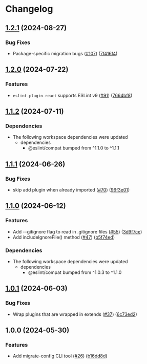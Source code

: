 # Changelog

## [1.2.1](https://github.com/eslint/rewrite/compare/migrate-config-v1.2.0...migrate-config-v1.2.1) (2024-08-27)


### Bug Fixes

* Package-specific migration bugs ([#107](https://github.com/eslint/rewrite/issues/107)) ([7f416f4](https://github.com/eslint/rewrite/commit/7f416f4b819c0af8babafb6e59830a234041c406))

## [1.2.0](https://github.com/eslint/rewrite/compare/migrate-config-v1.1.2...migrate-config-v1.2.0) (2024-07-22)


### Features

* `eslint-plugin-react` supports ESLint v9 ([#91](https://github.com/eslint/rewrite/issues/91)) ([7664bf8](https://github.com/eslint/rewrite/commit/7664bf801995c4a6a15d600b4542d47075fc6194))

## [1.1.2](https://github.com/eslint/rewrite/compare/migrate-config-v1.1.1...migrate-config-v1.1.2) (2024-07-11)


### Dependencies

* The following workspace dependencies were updated
  * dependencies
    * @eslint/compat bumped from ^1.1.0 to ^1.1.1

## [1.1.1](https://github.com/eslint/rewrite/compare/migrate-config-v1.1.0...migrate-config-v1.1.1) (2024-06-26)


### Bug Fixes

* skip add plugin when already imported ([#70](https://github.com/eslint/rewrite/issues/70)) ([96f3e01](https://github.com/eslint/rewrite/commit/96f3e01333c0eaeefbed50e815c9467a1a3b30c9))

## [1.1.0](https://github.com/eslint/rewrite/compare/migrate-config-v1.0.1...migrate-config-v1.1.0) (2024-06-12)


### Features

* Add --gitignore flag to read in .gitignore files ([#55](https://github.com/eslint/rewrite/issues/55)) ([3d9f7ce](https://github.com/eslint/rewrite/commit/3d9f7cedd9a2bfc9827fe338fa3b948a00cd088f))
* Add includeIgnoreFile() method ([#47](https://github.com/eslint/rewrite/issues/47)) ([b5f74ed](https://github.com/eslint/rewrite/commit/b5f74ed7bf20f287cc88579f2c6d9a27943d1105))


### Dependencies

* The following workspace dependencies were updated
  * dependencies
    * @eslint/compat bumped from ^1.0.3 to ^1.1.0

## [1.0.1](https://github.com/eslint/rewrite/compare/migrate-config-v1.0.0...migrate-config-v1.0.1) (2024-06-03)


### Bug Fixes

* Wrap plugins that are wrapped in extends ([#37](https://github.com/eslint/rewrite/issues/37)) ([6c73ed2](https://github.com/eslint/rewrite/commit/6c73ed2351709c335fe4bd54f7e5b7ffce306446))

## 1.0.0 (2024-05-30)


### Features

* Add migrate-config CLI tool ([#26](https://github.com/eslint/rewrite/issues/26)) ([b16dd8d](https://github.com/eslint/rewrite/commit/b16dd8d33f88618feafbedf2814ee6680cd1dcd9))
